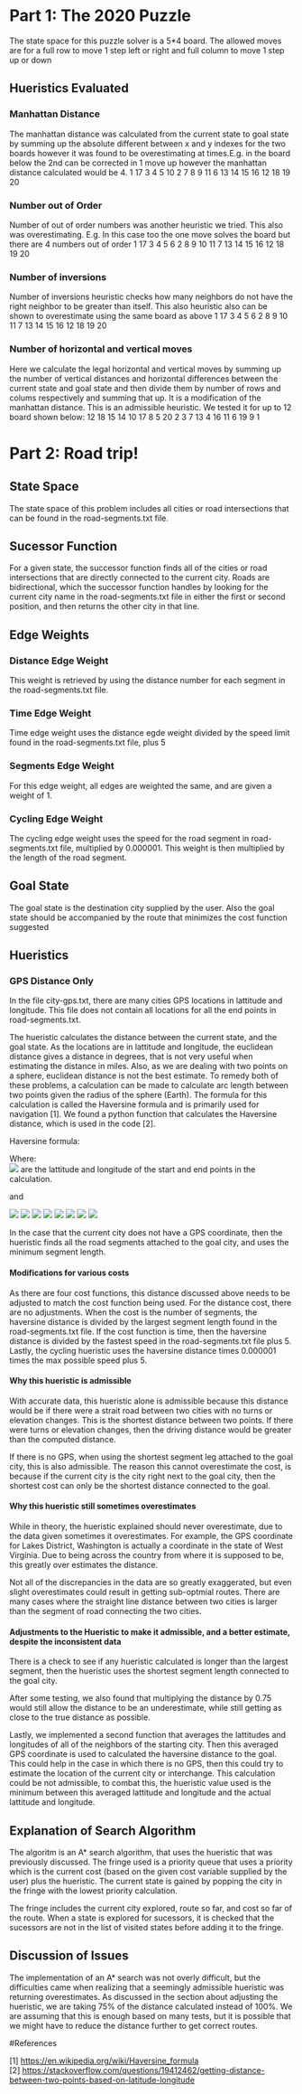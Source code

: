 # Part 1: The 2020 Puzzle
The state space for this puzzle solver is a 5*4 board. The allowed moves are for a full row to move 1 step left or right and full column to move 1 step up or down
## Hueristics Evaluated

### Manhattan Distance
The manhattan distance was calculated from the current state to goal state by summing up the absolute different between x and y indexes for the two boards however it was found to be overestimating at times.E.g. in the board below the 2nd can be corrected in 1 move up however the manhattan distance calculated would be 4.
1 17 3 4 5 
10 2 7 8 9
11 6 13 14 15
16 12 18 19 20
### Number out of Order
Number of out of order numbers was another heuristic we tried. This also was overestimating. E.g. In this case too the one move solves the board but there are 4 numbers out of order
1 17 3 4 5 
6 2 8 9 10
11 7 13 14 15
16 12 18 19 20
### Number of inversions
Number of inversions heuristic checks how many neighbors do not have the right neighbor to be greater than itself. This also heuristic also can be shown to overestimate using the same board as above
1 17 3 4 5 
6 2 8 9 10
11 7 13 14 15
16 12 18 19 20

### Number of horizontal and vertical moves
Here we calculate the legal horizontal and vertical moves by summing up the number of vertical distances and horizontal differences  between the current state and goal state and then divide them by number of rows and colums respectively and summing that up. It is a modification of the manhattan distance. This is an admissible heuristic. We tested it for up to 12 board shown below:
12 18 15 14 10
17 8 5 20 2
3 7 13 4 16
11 6 19 9 1

# Part 2: Road trip!

## State Space

The state space of this problem includes all cities or road intersections that can be found in the road-segments.txt file. 

## Sucessor Function

For a given state, the successor function finds all of the cities or road intersections that are directly connected to the current city. Roads are bidirectional, which the successor function handles by looking for the current city name in the road-segments.txt file in either the first or second position, and then returns the other city in that line. 

## Edge Weights

### Distance Edge Weight

This weight is retrieved by using the distance number for each segment in the road-segments.txt file.

### Time Edge Weight

Time edge weight uses the distance egde weight divided by the speed limit found in the road-segments.txt file, plus 5

### Segments Edge Weight

For this edge weight, all edges are weighted the same, and are given a weight of 1.

### Cycling Edge Weight

The cycling edge weight uses the speed for the road segment in road-segments.txt file, multiplied by 0.000001. This weight is then multiplied by the length of the road segment.

## Goal State

The goal state is the destination city supplied by the user. Also the goal state should be accompanied by the route that minimizes the cost function suggested 

## Hueristics

### GPS Distance Only

In the file city-gps.txt, there are many cities GPS locations in lattitude and longitude. This file does not contain all locations for all the end points in road-segments.txt.

The hueristic calculates the distance between the current state, and the goal state. As the locations are in lattitude and longitude, the euclidean distance gives a distance in degrees, that is not very useful when estimating the distance in miles. Also, as we are dealing with two points on a sphere, euclidean distance is not the best estimate. To remedy both of these problems, a calculation can be made to calculate arc length between two points given the radius of the sphere (Earth). The formula for this calculation is called the Haversine formula and is primarily used for navigation [1]. We found a python function that calculates the Haversine distance, which is used in the code [2].

Haversine formula: 

Where:  
<img src="https://render.githubusercontent.com/render/math?math=lat_1, lat_2, long_1, long_2"> are the lattitude and longitude of the start and end points in the calculation.

and

<img src="https://render.githubusercontent.com/render/math?math=latrad_1 = radians(lat_1)">
<img src="https://render.githubusercontent.com/render/math?math=latrad_2 = radians(lat_2)">
<img src="https://render.githubusercontent.com/render/math?math=longrad_1 = radians(lat_1)">
<img src="https://render.githubusercontent.com/render/math?math=longrad_2 = radians(lat_2)">
<img src="https://render.githubusercontent.com/render/math?math=dlat = latgrad_2 - latgrad_1">
<img src="https://render.githubusercontent.com/render/math?math=dlong = longrad_2 - longrad_1">
<img src="https://render.githubusercontent.com/render/math?math=R = radius in miles = 3956">

<img src="https://render.githubusercontent.com/render/math?math=haversine = R * 2*arctan(\frac{(sin(\frac{dlat}{2})^2 + cos(latrad_1) * cos(latrad_2) * sin(\frac{dlon}{2})^2)}{\sqrt{1 - (sin(\frac{dlat}{2})^2 + cos(latrad_1) * cos(latrad_2) * sin(\frac{dlon}{2})^2)}}">

In the case that the current city does not have a GPS coordinate, then the hueristic finds all the road segments attached to the goal city, and uses the minimum segment length.

#### Modifications for various costs

As there are four cost functions, this distance discussed above needs to be adjusted to match the cost function being used. For the distance cost, there are no adjustments. When the cost is the number of segments, the haversine distance is divided by the largest segment length found in the road-segments.txt file. If the cost function is time, then the haversine distance is divided by the fastest speed in the road-segments.txt file plus 5. Lastly, the cycling hueristic uses the haversine distance times 0.000001 times the max possible speed plus 5.

#### Why this hueristic is admissible

With accurate data, this hueristic alone is admissible because this distance would be if there were a strait road between two cities with no turns or elevation changes. This is the shortest distance between two points. If there were turns or elevation changes, then the driving distance would be greater than the computed distance.

If there is no GPS, when using the shortest segment leg attached to the goal city, this is also admissible. The reason this cannot overestimate the cost, is because if the current city is the city right next to the goal city, then the shortest cost can only be the shortest distance connected to the goal. 

#### Why this hueristic still sometimes overestimates

While in theory, the hueristic explained should never overestimate, due to the data given sometimes it overestimates. For example, the GPS coordinate for Lakes District, Washington is actually a coordinate in the state of West Virginia. Due to being across the country from where it is supposed to be, this greatly over estimates the distance. 

Not all of the discrepancies in the data are so greatly exaggerated, but even slight overestimates could result in getting sub-optmial routes. There are many cases where the straight line distance between two cities is larger than the segment of road connecting the two cities. 

#### Adjustments to the Hueristic to make it admissible, and a better estimate, despite the inconsistent data

There is a check to see if any hueristic calculated is longer than the largest segment, then the hueristic uses the shortest segment length connected to the goal city.

After some testing, we also found that multiplying the distance by 0.75 would still allow the distance to be an underestimate, while still getting as close to the true distance as possible.

Lastly, we implemented a second function that averages the lattitudes and longitudes of all of the neighbors of the starting city. Then this averaged GPS coordinate is used to calculated the haversine distance to the goal. This could help in the case in which there is no GPS, then this could try to estimate the location of the current city or interchange. This calculation could be not admissible, to combat this, the hueristic value used is the minimum between this averaged lattitude and longitude and the actual lattitude and longitude.

## Explanation of Search Algorithm

The algoritm is an A* search algorithm, that uses the hueristic that was previously discussed. The fringe used is a priority queue that uses a priority which is the current cost (based on the given cost variable supplied by the user) plus the hueristic. The current state is gained by popping the city in the fringe with the lowest priority calculation.

The fringe includes the current city explored, route so far, and cost so far of the route. When a state is explored for sucessors, it is checked that the sucessors are not in the list of visited states before adding it to the fringe. 

## Discussion of Issues

The implementation of an A* search was not overly difficult, but the difficulties came when realizing that a seemingly admissible hueristic was returning overestimates. As discussed in the section about adjusting the hueristic, we are taking 75% of the distance calculated instead of 100%. We are assuming that this is enough based on many tests, but it is possible that we might have to reduce the distance further to get correct routes.

#References

[1] https://en.wikipedia.org/wiki/Haversine_formula  
[2] https://stackoverflow.com/questions/19412462/getting-distance-between-two-points-based-on-latitude-longitude

